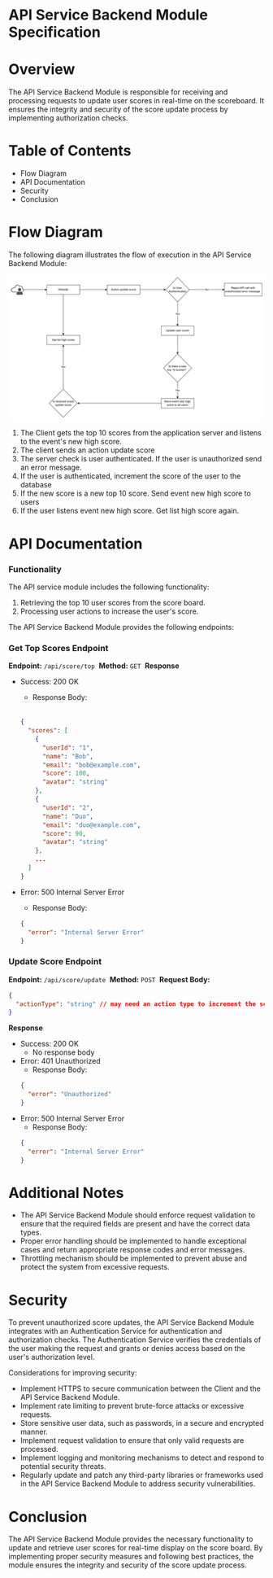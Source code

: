 # **API Service Backend Module Specification**

# **Overview**

The API Service Backend Module is responsible for receiving and processing requests to update user scores in real-time on the scoreboard. It ensures the integrity and security of the score update process by implementing authorization checks.

# **Table of Contents**

- Flow Diagram
- API Documentation
- Security
- Conclusion

# **Flow Diagram**

The following diagram illustrates the flow of execution in the API Service Backend Module:

![Alt text](diagram.png)

1. The Client gets the top 10 scores from the application server and listens to the event's new high score.
2. The client sends an action update score
3. The server check is user authenticated. If the user is unauthorized send an error message.
4. If the user is authenticated, increment the score of the user to the database
5. If the new score is a new top 10 score. Send event new high score to users
6. If the user listens event new high score. Get list high score again.

# **API Documentation**

### **Functionality**

The API service module includes the following functionality:

1. Retrieving the top 10 user scores from the score board.
2. Processing user actions to increase the user's score.

The API Service Backend Module provides the following endpoints:

### **Get Top Scores Endpoint**

**Endpoint:** `/api/score/top` 
**Method:** `GET` 
**Response**

- Success: 200 OK

  - Response Body:

  ```json

  {
    "scores": [
      {
        "userId": "1",
        "name": "Bob",
        "email": "bob@example.com",
        "score": 100,
        "avatar": "string"
      },
      {
        "userId": "2",
        "name": "Duo",
        "email": "duo@example.com",
        "score": 90,
        "avatar": "string"
      },
      ...
    ]
  }

  ```

- Error: 500 Internal Server Error
  - Response Body:
  ```json
  {
    "error": "Internal Server Error"
  }
  ```

### **Update Score Endpoint**

**Endpoint:** `/api/score/update` 
**Method:** `POST` 
**Request Body:**

```json
{
  "actionType": "string" // may need an action type to increment the score of the logged in user
}
```

**Response**

- Success: 200 OK
  - No response body
- Error: 401 Unauthorized
  - Response Body:
  ```json
  {
    "error": "Unauthorized"
  }
  ```
- Error: 500 Internal Server Error
  - Response Body:
  ```json
  {
    "error": "Internal Server Error"
  }
  ```

# **Additional Notes**

- The API Service Backend Module should enforce request validation to ensure that the required fields are present and have the correct data types.
- Proper error handling should be implemented to handle exceptional cases and return appropriate response codes and error messages.
- Throttling mechanism should be implemented to prevent abuse and protect the system from excessive requests.

# **Security**

To prevent unauthorized score updates, the API Service Backend Module integrates with an Authentication Service for authentication and authorization checks. The Authentication Service verifies the credentials of the user making the request and grants or denies access based on the user's authorization level.

Considerations for improving security:

- Implement HTTPS to secure communication between the Client and the API Service Backend Module.
- Implement rate limiting to prevent brute-force attacks or excessive requests.
- Store sensitive user data, such as passwords, in a secure and encrypted manner.
- Implement request validation to ensure that only valid requests are processed.
- Implement logging and monitoring mechanisms to detect and respond to potential security threats.
- Regularly update and patch any third-party libraries or frameworks used in the API Service Backend Module to address security vulnerabilities.

# **Conclusion**

The API Service Backend Module provides the necessary functionality to update and retrieve user scores for real-time display on the score board. By implementing proper security measures and following best practices, the module ensures the integrity and security of the score update process.
